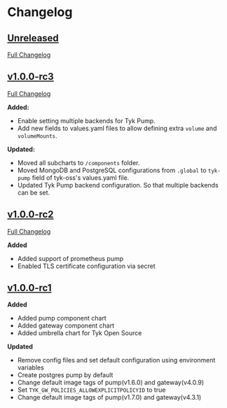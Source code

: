 # Changelog

## [Unreleased](https://github.com/TykTechnologies/tyk-charts/tree/HEAD)
[Full Changelog](https://github.com/TykTechnologies/tyk-charts/compare/v1.0.0-rc2...HEAD)


## [v1.0.0-rc3](https://github.com/TykTechnologies/tyk-charts/tree/v1.0.0-rc3) 
[Full Changelog](https://github.com/TykTechnologies/tyk-charts/compare/v1.0.0-rc2...v1.0.0-rc3)


**Added:**
- Enable setting multiple backends for Tyk Pump.
- Add new fields to values.yaml files to allow defining extra `volume` and `volumeMounts`.

**Updated:**
- Moved all subcharts to `/components` folder.
- Moved MongoDB and PostgreSQL configurations from `.global` to `tyk-pump` field of tyk-oss's values.yaml file.
- Updated Tyk Pump backend configuration. So that multiple backends can be set.

## [v1.0.0-rc2](https://github.com/TykTechnologies/tyk-charts/tree/v1.0.0-rc2) 
[Full Changelog](https://github.com/TykTechnologies/tyk-charts/compare/v1.0.0-rc1...v1.0.0-rc2)

**Added**
- Added support of prometheus pump
- Enabled TLS certificate configuration via secret 

## [v1.0.0-rc1](https://github.com/TykTechnologies/tyk-charts/tree/v1.0.0-rc1)

**Added**
- Added pump component chart
- Added gateway component chart
- Added umbrella chart for Tyk Open Source

**Updated**
- Remove config files and set default configuration using environment variables
- Create postgres pump by default
- Change default image tags of pump(v1.6.0) and gateway(v4.0.9)
- Set `TYK_GW_POLICIES_ALLOWEXPLICITPOLICYID` to true
- Change default image tags of pump(v1.7.0) and gateway(v4.3.1)